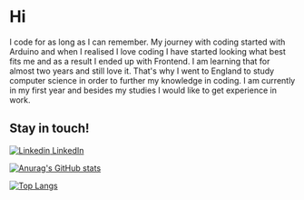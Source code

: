 # Hi

I code for as long as I can remember. My journey with coding started with Arduino and when I realised I love coding I have started looking what best fits me and as a result I ended up with Frontend. I am learning that for almost two years and still love it. That's why I went to England to study computer science in order to further my knowledge in coding. I am currently in my first year and besides my studies I would like to get experience in work.

## Stay in touch!
[![Linkedin](https://i.stack.imgur.com/gVE0j.png) LinkedIn](https://www.linkedin.com/in/mateusz-kocik-a27439193/)


[![Anurag's GitHub stats](https://github-readme-stats.vercel.app/api?username=matkot11&theme=radical)](https://github.com/anuraghazra/github-readme-stats)

[![Top Langs](https://github-readme-stats.vercel.app/api/top-langs/?username=matkot11&theme=radical)](https://github.com/anuraghazra/github-readme-stats)
